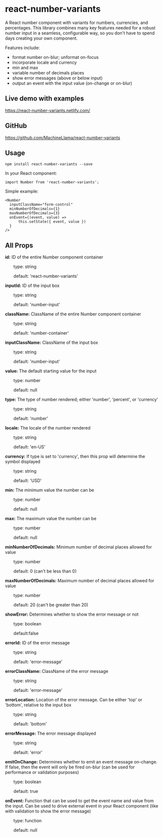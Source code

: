 # react-number-variants
A React number component with variants for numbers, currencies, and percentages. This library combines many key features needed for a robust number input in a seamless, configurable way, so you don't have to spend days creating your own component.

Features include: 
- format number on-blur; unformat on-focus
- incorporate locale and currency
- min and max
- variable number of decimals places
- show error messages (above or below input)
- output an event with the input value (on-change or on-blur)

## Live demo with examples
https://react-number-variants.netlify.com/

## GitHub
https://github.com/MachineLlama/react-number-variants

## Usage

    npm install react-number-variants --save

In your React component:

    import Number from 'react-number-variants';
Simple example:
    
    <Number
      inputClassName="form-control"
      minNumberOfDecimals={1}
      maxNumberOfDecimals={3}
      onEvent={(event, value) =>
          this.setState({ event, value })
      }
    />
    
## All Props
**id:**  ID of the entire Number component container

&nbsp; &nbsp; &nbsp; &nbsp;type: string

&nbsp; &nbsp; &nbsp; &nbsp;default: 'react-number-variants'

**inputId:** ID of the input box

&nbsp; &nbsp; &nbsp; &nbsp;type: string

&nbsp; &nbsp; &nbsp; &nbsp;default: 'number-input'

**className:**  ClassName of the entire Number component container

&nbsp; &nbsp; &nbsp; &nbsp;type: string

&nbsp; &nbsp; &nbsp; &nbsp;default: 'number-container'

**inputClassName:**  ClassName of the input box

&nbsp; &nbsp; &nbsp; &nbsp;type: string

&nbsp; &nbsp; &nbsp; &nbsp;default: 'number-input'

**value:**  The default starting value for the input

&nbsp; &nbsp; &nbsp; &nbsp;type: number

&nbsp; &nbsp; &nbsp; &nbsp;default: null

**type:**  The type of number rendered; either 'number', 'percent', or 'currency'

&nbsp; &nbsp; &nbsp; &nbsp;type: string

&nbsp; &nbsp; &nbsp; &nbsp;default: 'number'

**locale:** The locale of the number rendered

&nbsp; &nbsp; &nbsp; &nbsp;type: string

&nbsp; &nbsp; &nbsp; &nbsp;default: 'en-US'

**currency:**  If type is set to 'currency', then this prop will determine the symbol displayed

&nbsp; &nbsp; &nbsp; &nbsp;type: string

&nbsp; &nbsp; &nbsp; &nbsp;default: 'USD'

**min:** The minimum value the number can be

&nbsp; &nbsp; &nbsp; &nbsp;type: number

&nbsp; &nbsp; &nbsp; &nbsp;default: null

**max:**  The maximum value the number can be

&nbsp; &nbsp; &nbsp; &nbsp;type: number

&nbsp; &nbsp; &nbsp; &nbsp;default: null

**minNumberOfDecimals:**  Minimum number of decimal places allowed for value

&nbsp; &nbsp; &nbsp; &nbsp;type: number

&nbsp; &nbsp; &nbsp; &nbsp;default: 0 (can't be less than 0)

**maxNumberOfDecimals:**  Maximum number of decimal places allowed for value

&nbsp; &nbsp; &nbsp; &nbsp;type: number

&nbsp; &nbsp; &nbsp; &nbsp;default: 20 (can't be greater than 20)

**showError:**  Determines whether to show the error message or not

&nbsp; &nbsp; &nbsp; &nbsp;type: boolean

&nbsp; &nbsp; &nbsp; &nbsp;default:false

**errorId:**  ID of the error message

&nbsp; &nbsp; &nbsp; &nbsp;type: string

&nbsp; &nbsp; &nbsp; &nbsp;default: 'error-message'

**errorClassName:**  ClassName of the error message

&nbsp; &nbsp; &nbsp; &nbsp;type: string

&nbsp; &nbsp; &nbsp; &nbsp;default: 'error-message'

**errorLocation:**  Location of the error message. Can be either 'top' or 'bottom', relative to the input box

&nbsp; &nbsp; &nbsp; &nbsp;type: string

&nbsp; &nbsp; &nbsp; &nbsp;default: 'bottom'

**errorMessage:**  The error message displayed

&nbsp; &nbsp; &nbsp; &nbsp;type: string

&nbsp; &nbsp; &nbsp; &nbsp;default: 'error'

**emitOnChange:**  Determines whether to emit an event message on-change. If false, then the event will only be fired on-blur (can be used for performance or validation purposes)

&nbsp; &nbsp; &nbsp; &nbsp;type: boolean

&nbsp; &nbsp; &nbsp; &nbsp;default: true

**onEvent:**  Function that can be used to get the event name and value from the input. Can be used to drive external event in your React component (like with validation to show the error message)

&nbsp; &nbsp; &nbsp; &nbsp;type: function

&nbsp; &nbsp; &nbsp; &nbsp;default: null
